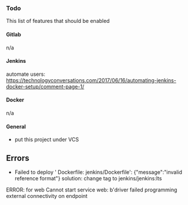 ### Todo
This list of features that should be enabled
#### Gitlab
n/a
#### Jenkins
 automate users: https://technologyconversations.com/2017/06/16/automating-jenkins-docker-setup/comment-page-1/
 
#### Docker
n/a
#### General
- put this project under VCS 

## Errors

- Failed to deploy '<unknown> Dockerfile: jenkins/Dockerfile': {"message":"invalid reference format"}
solution: change tag to jenkins/jenkins:lts

ERROR: for web  Cannot start service web: b'driver failed programming external connectivity on endpoint
